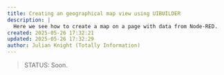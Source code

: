 ```yaml
---
title: Creating an geographical map view using UIBUILDER
description: |
  Here we see how to create a map on a page with data from Node-RED.
created: 2025-05-26 17:32:21
updated: 2025-05-26 17:32:29
author: Julian Knight (Totally Information)
---
```


> STATUS: Soon.
